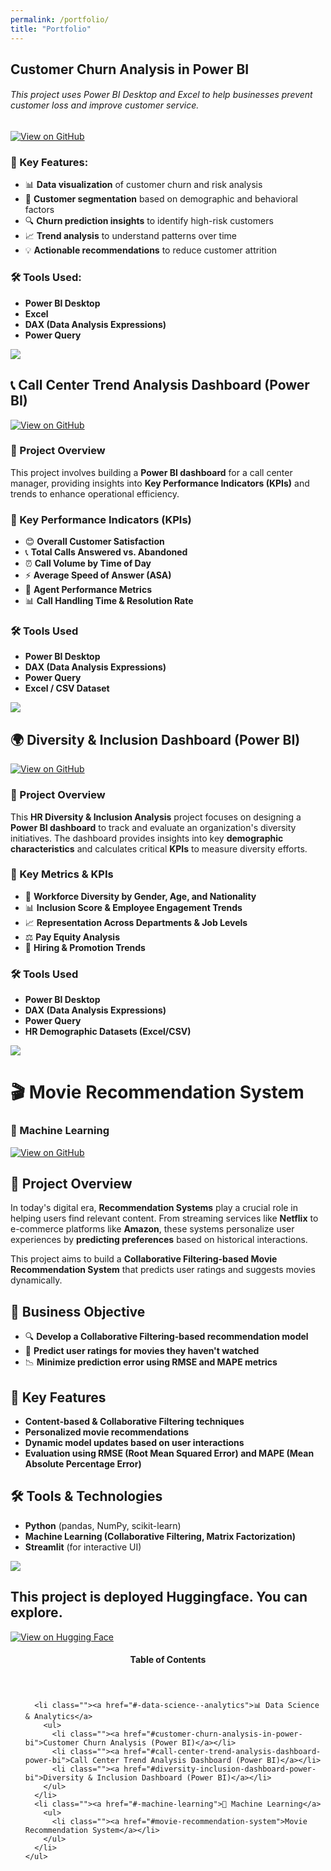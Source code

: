 ```yaml
---
permalink: /portfolio/
title: "Portfolio"
---
```

## Customer Churn Analysis in Power BI
###### This project uses Power BI Desktop and Excel to help businesses prevent customer loss and improve customer service.

[![View on GitHub](https://img.shields.io/badge/GitHub-View_on_GitHub-blue?logo=GitHub)](https://github.com/Data-Overflo/Customer-Churn-and-Risk-Analysis-Dashboard-PowerBI)

### 📌 Key Features:
- 📊 **Data visualization** of customer churn and risk analysis  
- 🎯 **Customer segmentation** based on demographic and behavioral factors  
- 🔍 **Churn prediction insights** to identify high-risk customers  
- 📈 **Trend analysis** to understand patterns over time  
- 💡 **Actionable recommendations** to reduce customer attrition  

### 🛠️ Tools Used:
- **Power BI Desktop**
- **Excel**
- **DAX (Data Analysis Expressions)**
- **Power Query**

 




<img src="https://raw.githubusercontent.com/Data-Overflo/a-makhambi.github.io/main/assets/output/Customer.PNG" class="align-center">




## 📞 Call Center Trend Analysis Dashboard (Power BI)  
[![View on GitHub](https://img.shields.io/badge/GitHub-View_on_GitHub-blue?logo=GitHub)](https://github.com/Data-Overflo/Call-Centre-Trends-Analysis-Dashbaord-PowerBI)

### 📌 Project Overview  
This project involves building a **Power BI dashboard** for a call center manager, providing insights into **Key Performance Indicators (KPIs)** and trends to enhance operational efficiency.  

### 🔑 Key Performance Indicators (KPIs)  
- 😊 **Overall Customer Satisfaction**  
- 📞 **Total Calls Answered vs. Abandoned**  
- ⏰ **Call Volume by Time of Day**  
- ⚡ **Average Speed of Answer (ASA)**  
- 🎯 **Agent Performance Metrics**  
- 📊 **Call Handling Time & Resolution Rate**  

### 🛠️ Tools Used  
- **Power BI Desktop**  
- **DAX (Data Analysis Expressions)**  
- **Power Query**  
- **Excel / CSV Dataset**  




<p><img src="https://raw.githubusercontent.com/Data-Overflo/a-makhambi.github.io/main/assets/output/call centre.PNG"></p>




## 🌍 Diversity & Inclusion Dashboard (Power BI)  
[![View on GitHub](https://img.shields.io/badge/GitHub-View_on_GitHub-blue?logo=GitHub)](https://github.com/Data-Overflo/Diversity-Inclusion-Dashboard-PowerBI)  

### 📌 Project Overview  
This **HR Diversity & Inclusion Analysis** project focuses on designing a **Power BI dashboard** to track and evaluate an organization's diversity initiatives. The dashboard provides insights into key **demographic characteristics** and calculates critical **KPIs** to measure diversity efforts.  

### 🔑 Key Metrics & KPIs  
- 👥 **Workforce Diversity by Gender, Age, and Nationality**  
- 📊 **Inclusion Score & Employee Engagement Trends**  
- 📈 **Representation Across Departments & Job Levels**  
- ⚖️ **Pay Equity Analysis**  
- 🔄 **Hiring & Promotion Trends**  

### 🛠️ Tools Used  
- **Power BI Desktop**  
- **DAX (Data Analysis Expressions)**  
- **Power Query**  
- **HR Demographic Datasets (Excel/CSV)**  

 

<p><img src="https://raw.githubusercontent.com/Data-Overflo/a-makhambi.github.io/main/assets/output/divers.PNG" class="align-center"></p>




# 🎬 Movie Recommendation System  

### 🤖 Machine Learning  

[![View on GitHub](https://img.shields.io/badge/GitHub-View_on_GitHub-blue?logo=GitHub)](https://github.com/Data-Overflo/Movie-Recco)  

## 📌 Project Overview  
In today's digital era, **Recommendation Systems** play a crucial role in helping users find relevant content. From streaming services like **Netflix** to e-commerce platforms like **Amazon**, these systems personalize user experiences by **predicting preferences** based on historical interactions.  

This project aims to build a **Collaborative Filtering-based Movie Recommendation System** that predicts user ratings and suggests movies dynamically.  

## 🎯 Business Objective  
- 🔍 **Develop a Collaborative Filtering-based recommendation model**  
- 🎥 **Predict user ratings for movies they haven't watched**  
- 📉 **Minimize prediction error using RMSE and MAPE metrics**  

## 🔑 Key Features  
- **Content-based & Collaborative Filtering techniques**  
- **Personalized movie recommendations**  
- **Dynamic model updates based on user interactions**  
- **Evaluation using RMSE (Root Mean Squared Error) and MAPE (Mean Absolute Percentage Error)**  

## 🛠️ Tools & Technologies  
- **Python** (pandas, NumPy, scikit-learn)  
- **Machine Learning (Collaborative Filtering, Matrix Factorization)**  
- **Streamlit** (for interactive UI)  
 




<p><img src="https://raw.githubusercontent.com/Data-Overflo/a-makhambi.github.io/main/assets/output/movier.png" class="align-center"></p>


## This project is deployed Huggingface. You can explore. 
[![View on Hugging Face](https://img.shields.io/static/v1?style=for-the-badge&message=Hugging+Face&color=FFBF00&logo=Hugging+Face&logoColor=FFFFFF&label=)](https://huggingface.co/spaces/dlaimini/Movies-Recommender)


<!-- This is for Sidebar Menu on the Rigth Side -->
<!-- <aside class="sidebar__right ">
            <nav class="toc">
              <header><h4 class="nav__title"><i class="fas fa-bookmark"></i> Table of Contents</h4></header>
              <ul class="toc__menu">
  <li class=""><a href="#-computer-vision">🤖 Computer Vision</a>
    <ul>
      <li class=""><a href="#poc-face-recognition--people-counting-for-productivity-measurement">POC: Face Recognition & People Counting for Productivity Measurement</a></li>
      <li class=""><a href="#face-recognition-in-java">Face Recognition in Java</a></li>
    </ul>
  </li>
  <li class=""><a href="#-natural-language-processing-nlp">📖 Natural Language Processing</a>
    <ul>
      <li class=""><a href="#tokenization-with-spacy">Tokenization with Spacy</a></li>
      <li class=""><a href="#named-entity-recognition-ner">Named Entity Recognition (NER)</a></li>
    </ul>
  </li>
  <li class=""><a href="#-data-science">📈 Data Science</a>
    <ul>
      <li class=""><a href="#fraud-detection-in-insurance-claims">Fraud Detection in Insurance Claims</a></li>
      <li class=""><a href="#fraud-detection-in-customer-transaction">Fraud Detection in Customer Transaction</a></li>
    </ul>
  </li>
</ul> -->

<aside class="sidebar__right ">
  <nav class="toc">
    <header><h4 class="nav__title"><i class="fas fa-bookmark"></i> Table of Contents</h4></header>
    <ul class="toc__menu">
  
      <li class=""><a href="#-data-science--analytics">📊 Data Science & Analytics</a>
        <ul>
          <li class=""><a href="#customer-churn-analysis-in-power-bi">Customer Churn Analysis (Power BI)</a></li>
          <li class=""><a href="#call-center-trend-analysis-dashboard-power-bi">Call Center Trend Analysis Dashboard (Power BI)</a></li>
          <li class=""><a href="#diversity-inclusion-dashboard-power-bi">Diversity & Inclusion Dashboard (Power BI)</a></li>
        </ul>
      </li>
      <li class=""><a href="#-machine-learning">🧠 Machine Learning</a>
        <ul>
          <li class=""><a href="#movie-recommendation-system">Movie Recommendation System</a></li>
        </ul>
      </li>
    </ul>
  </nav>
</aside>
